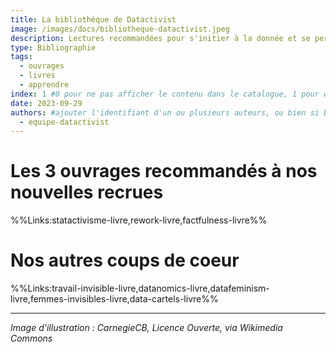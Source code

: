 ```yaml
---
title: La bibliothèque de Datactivist
image: /images/docs/bibliotheque-datactivist.jpeg
description: Lectures recommandées pour s'initier à la donnée et se perfectionner.
type: Bibliographie
tags:
  - ouvrages
  - livres
  - apprendre
index: 1 #0 pour ne pas afficher le contenu dans le catalogue, 1 pour qu'il s'affiche dans le catalogue
date: 2023-09-29
authors: #ajouter l'identifiant d'un ou plusieurs auteurs, ou bien si besoin / préférence, "equipe-datactivist"
  - equipe-datactivist
--- 
```


# Les 3 ouvrages recommandés à nos nouvelles recrues


%%Links:statactivisme-livre,rework-livre,factfulness-livre%%


# Nos autres coups de coeur

%%Links:travail-invisible-livre,datanomics-livre,datafeminism-livre,femmes-invisibles-livre,data-cartels-livre%%


---
*Image d'illustration : CarnegieCB, Licence Ouverte, via Wikimedia Commons*
